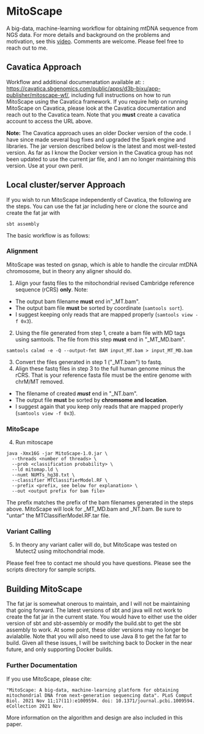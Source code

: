 # MitoScape
A big-data, machine-learning workflow for obtaining mtDNA sequence from NGS data. For more details and background on the problems and motivation, see this [video](https://www.youtube.com/watch?v=lB9kBeq8m8c). Comments are welcome. Please feel free to reach out to me.

## Cavatica Approach
Workflow and additional documenatation available at: : https://cavatica.sbgenomics.com/public/apps/d3b-bixu/app-publisher/mitoscape-wf/, including full instructions on how to run MitoScape using the Cavatica framework. If you require help on running MitoScape on Cavatica, please look at the Cavatica documentation and reach out to the Cavatica team. Note that you **must** create a cavatica account to access the URL above.

**Note:** The Cavatica approach uses an older Docker version of the code. I have since made several bug fixes and upgraded the Spark engine and libraries. The jar version described below is the latest and most well-tested version. As far as I know the Docker version in the Cavatica group has not been updated to use the current jar file, and I am no longer maintaining this version. Use at your own peril.

## Local cluster/server Approach
If you wish to run MitoScape independently of Cavatica, the following are the steps. You can use the fat jar including here or clone the source and create the fat jar with 
```
sbt assembly
```

The basic workflow is as follows:

### Alignment

MitoScape was tested on gsnap, which is able to handle the circular mtDNA chromosome, but in theory any aligner should do.

1. Align your fastq files to the mitochondrial revised Cambridge reference sequence (rCRS) **only**. Note:
- The output bam filename **must** end in"\_MT.bam". 
- The output bam file **must** be sorted by coordinate (```samtools sort```).
- I suggest keeping only reads that are mapped properly (```samtools view -f 0x3```).
2. Using the file generated from step 1, create a bam file with MD tags using samtools. The file from this step **must** end in "\_MT\_MD.bam".
```
samtools calmd -e -Q --output-fmt BAM input_MT.bam > input_MT_MD.bam
```
3. Convert the files generated in step 1 ("\_MT.bam") to fastq. 
3. Align these fastq files in step 3 to the full human genome minus the rCRS. That is your reference fasta file must be the entire genome with chrM/MT removed. 
- The filename of created ***must*** end in "\_NT.bam".
- The output file **must** be sorted by **chromsome and location**.
- I suggest again that you keep only reads that are mapped properly (```samtools view -f 0x3```).

### MitoScape

4. Run mitoscape
```
java -Xmx16G -jar MitoScape-1.0.jar \
  --threads <number of threads> \
  --prob <classification probability> \
  --ld mitomap.ld \
  --numt NUMTs_hg38.txt \
  --classifier MTClassifierModel.RF \
  --prefix <prefix, see below for explanation> \
  --out <output prefix for bam file>
```
The prefix matches the prefix of the bam filenames generated in the steps above. MitoScape will look for <prefix>\_MT\_MD.bam and <prefix>\_NT.bam. Be sure to "untar" the MTClassifierModel.RF.tar file.

### Variant Calling

5. In theory any variant caller will do, but MitoScape was tested on Mutect2 using mitochondrial mode.


Please feel free to contact me should you have questions. Please see the scripts directory for sample scripts.
  
## Building MitoScape

The fat jar is somewhat onerous to maintain, and I will not be maintaining that going forward. The latest versions of sbt and java will not work to
create the fat jar in the current state. You would have to either use the older version of sbt and sbt-assembly or modify the build.sbt to get the sbt assembly to work. At some point, these older versions may no longer be avialablle. Note that you will also need to use Java 8 to get the fat far to build.
Given all these issues, I will be switching back to Docker in the near future, and only supporting Docker builds.

### Further Documentation
  
If you use MitoScape, please cite: 

```"MitoScape: A big-data, machine-learning platform for obtaining mitochondrial DNA from next-generation sequencing data". PLoS Comput Biol. 2021 Nov 11;17(11):e1009594. doi: 10.1371/journal.pcbi.1009594. eCollection 2021 Nov.```

More information on the algorithm and design are also included in this paper.
